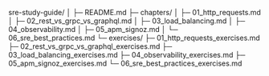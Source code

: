 sre-study-guide/
│
├─ README.md
├─ chapters/
│   ├─ 01_http_requests.md
│   ├─ 02_rest_vs_grpc_vs_graphql.md
│   ├─ 03_load_balancing.md
│   ├─ 04_observability.md
│   ├─ 05_apm_signoz.md
│   └─ 06_sre_best_practices.md
└─ exercises/
    ├─ 01_http_requests_exercises.md
    ├─ 02_rest_vs_grpc_vs_graphql_exercises.md
    ├─ 03_load_balancing_exercises.md
    ├─ 04_observability_exercises.md
    ├─ 05_apm_signoz_exercises.md
    └─ 06_sre_best_practices_exercises.md
